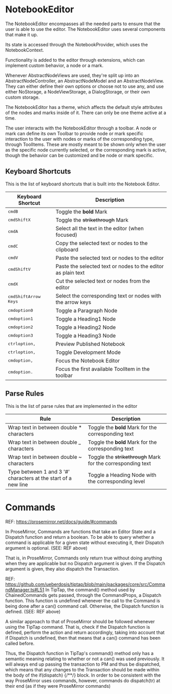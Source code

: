# NotebookEditor

The NotebookEditor encompasses all the needed parts to ensure that the user is
able to use the editor. The NotebookEditor uses several components that make it up.

Its state is accessed through the NotebookProvider, which uses the NotebookContext.

Functionality is added to the editor through extensions, which can implement custom
behavior, a node or a mark.

Whenever AbstractNodeViews are used, they're split up into an AbstractNodeController,
an AbstractNodeModel and an AbstractNodeView. They can either define their own
options or choose not to use any, and use either NoStorage, a NodeViewStorage,
a DialogStorage, or their own custom storage.

The NotebookEditor has a theme, which affects the default style attributes of the
nodes and marks inside of it. There can only be one theme active at a time.

The user interacts with the NotebookEditor through a toolbar. A node or mark can
define its own Toolbar to provide node or mark specific interaction to the user
with nodes or marks of the corresponding type, through ToolItems.
These are mostly meant to be shown only when the user as the specific node
currently selected, or the corresponding mark is active, though the behavior can
be customized and be node or mark specific.

## Keyboard Shortcuts
This is the list of keyboard shortcuts that is built into the Notebook Editor.

| Keyboard Shortcut                                   | Description                                                    |
| --------------------------------------------------- | -------------------------------------------------------------- |
| <kbd>cmd</kbd><kbd>B</kbd>                          | Toggle the **bold** Mark                                       |
| <kbd>cmd</kbd><kbd>Shift</kbd><kbd>X</kbd>          | Toggle the ~~strikethrough~~ Mark                              |
| <kbd>cmd</kbd><kbd>A</kbd>                          | Select all the text in the editor (when focused)               |
| <kbd>cmd</kbd><kbd>C</kbd>                          | Copy the selected text or nodes to the clipboard               |
| <kbd>cmd</kbd><kbd>V</kbd>                          | Paste the selected text or nodes to the editor                 |
| <kbd>cmd</kbd><kbd>Shift</kbd><kbd>V</kbd>          | Paste the selected text or nodes to the editor as plain text   |
| <kbd>cmd</kbd><kbd>X</kbd>                          | Cut the selected text or nodes from the editor                 |
| <kbd>cmd</kbd><kbd>Shift</kbd><kbd>Arrow Keys</kbd> | Select the corresponding text or nodes with the arrow keys     |
| <kbd>cmd</kbd><kbd>option</kbd><kbd>0</kbd>         | Toggle a Paragraph Node                                        |
| <kbd>cmd</kbd><kbd>option</kbd><kbd>1</kbd>         | Toggle a Heading1 Node                                         |
| <kbd>cmd</kbd><kbd>option</kbd><kbd>2</kbd>         | Toggle a Heading2 Node                                         |
| <kbd>cmd</kbd><kbd>option</kbd><kbd>3</kbd>         | Toggle a Heading3 Node                                         |
| <kbd>ctrl</kbd><kbd>option</kbd><kbd>,</kbd>        | Preview Published Notebook                                     |
| <kbd>ctrl</kbd><kbd>option</kbd><kbd>,</kbd>        | Toggle Development Mode                                        |
| <kbd>cmd</kbd><kbd>option</kbd><kbd>,</kbd>         | Focus the Notebook Editor                                      |
| <kbd>cmd</kbd><kbd>option</kbd><kbd>.</kbd>         | Focus the first available ToolItem in the toolbar              |

## Parse Rules
This is the list of parse rules that are implemented in the editor

| Rule                                                             | Description                                                    |
| ---------------------------------------------------------------- | -------------------------------------------------------------- |
| Wrap text in between double * characters                         | Toggle the **bold** Mark for the corresponding text            |
| Wrap text in between double _ characters                         | Toggle the **bold** Mark for the corresponding text            |
| Wrap text in between double ~ characters                         | Toggle the ~~strikethrough~~ Mark for the corresponding text   |
| Type between 1 and 3 '#' characters at the start of a new line   | Toggle a Heading Node with the corresponding level             |

# Commands
REF: https://prosemirror.net/docs/guide/#commands

In ProseMirror, Commands are functions that take an Editor State and a Dispatch
function and return a boolean. To be able to query whether a command is applicable
for a given state without executing it, their Dispatch argument is optional.
(SEE: REF above)

That is, in ProseMirror, Commands only return true without doing anything
when they are applicable but no Dispatch argument is given. If the Dispatch
argument is given, they also dispatch the Transaction.

REF: https://github.com/ueberdosis/tiptap/blob/main/packages/core/src/CommandManager.ts#L51
In TipTap, the command() method used by ChainedCommands gets passed, through the
CommandProps, a Dispatch function. This function is undefined whenever the call
to the Command is being done after a can() command call. Otherwise, the Dispatch
function is defined.
(SEE: REF above)

A similar approach to that of ProseMirror should be followed whenever using the
TipTap command. That is, check if the Dispatch function is defined,
perform the action and return accordingly, taking into account that if Dispatch
is undefined, then that means that a can() command has been called before.

Thus, the Dispatch function in TipTap's command() method only has a
semantic meaning relating to whether or not a can() was used previously.
It will always end up passing the transaction to PM and thus be dispatched, which
means that any changes to the Transaction should be made within the body of the
if(dispatch) {/**/} block. In order to be consistent with the way ProseMirror uses
commands, however, commands do dispatch(tr) at their end (as if they were
ProseMirror commands)
